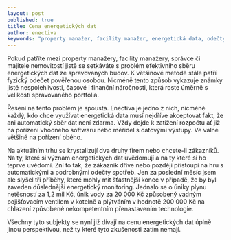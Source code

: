 ```yaml
---
layout: post
published: true
title: Cena energetických dat
author: enectiva
keywords: "property manažer, facility manažer, energetická data, odečty měřidel, automatický odečet"
---
```


Pokud patříte mezi property manažery, facility manažery, správce či majitele nemovitostí jistě se setkáváte s problém efektivního sběru energetických dat ze spravovaných budov. K většinové metodě stále patří fyzický odečet pověřenou osobou. Nicméně tento způsob vykazuje známky jisté nespolehlivosti, časové i finanční náročnosti, která roste úměrně s velikostí spravovaného portfolia.

Řešení na tento problém je spousta. Enectiva je jedno z nich, nicméně každý, kdo chce využívat energetická data musí nejdříve akceptovat fakt, že ani automatický sběr dat není zdarma. Vždy dojde k zatížení rozpočtu ať již na pořízení vhodného softwaru nebo měřidel s datovými výstupy. Ve valné většině na pořízení obého.

Na aktuálním trhu se krystalizují dva druhy firem nebo chcete-li zákazníků. Na ty, které si význam energetických dat uvědomují a na ty které si ho teprve uvědomí. Zní to tak, že zákazník dříve nebo později přistoupí na hru s automatickými a podrobnými odečty spotřeb. Jen za poslední měsíc jsem ale slyšel tři příběhy, které mohly mít šťastnější konec v případě, že by byl zaveden důslednější energetický monitoring. Jednalo se o úniky plynu netěsností za 1,2 mil Kč, únik vody za 20 000 Kč způsobený vadným pojišťovacím ventilem v kotelně a plýtváním v hodnotě 200 000 Kč na chlazení způsobené nekompetentním přenastavením technologie.

Všechny tyto subjekty se nyní již dívají na cenu energetických dat úplně jinou perspektivou, než ty které tyto zkušenosti zatím nemají.
